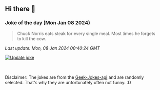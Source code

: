 ## Hi there 👋

### Joke of the day (Mon Jan 08 2024)
<!-- joke -->
>Chuck Norris eats steak for every single meal. Most times he forgets to kill the cow.
<!-- /joke -->

*Last update: Mon, 08 Jan 2024 00:40:24 GMT*

[![Update joke](https://github.com/nclskfm/nclskfm/actions/workflows/joke.yml/badge.svg)](https://github.com/nclskfm/nclskfm/actions/workflows/joke.yml)

<br><br>
Disclaimer: The jokes are from the [Geek-Jokes-api](https://github.com/sameerkumar18/geek-joke-api) and are randomly selected. That's why they are unfortunately often not funny. :D
